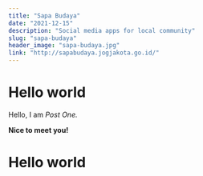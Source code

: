 ```yaml
---
title: "Sapa Budaya"
date: "2021-12-15"
description: "Social media apps for local community"
slug: "sapa-budaya"
header_image: "sapa-budaya.jpg"
link: "http://sapabudaya.jogjakota.go.id/"
---
```


# Hello world

Hello, I am _Post One._

**Nice to meet you!**

# Hello world
